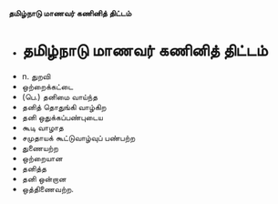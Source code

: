 **தமிழ்நாடு மாணவர் கணினித் திட்டம்**
- # தமிழ்நாடு மாணவர் கணினித் திட்டம்
- n. துறவி
- ஒற்றைக்கட்டை
- (பெ.) தனிமை வாய்ந்த
- தனித் தொதுங்கி வாழ்கிற
- தனி ஒதுக்கப்பண்புடைய
- கூடி வாழாத
- சமுதாயக் கூட்டுவாழ்வுப் பண்பற்ற
- துணையற்ற
- ஒற்றையான
- தனித்த
- தனி ஒன்றான
- ஒத்திணைவற்ற.

